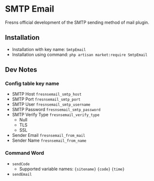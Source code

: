 # SMTP Email

Fresns official development of the SMTP sending method of mail plugin.

## Installation

- Installation with key name: `SmtpEmail`
- Installation using command: `php artisan market:require SmtpEmail`

## Dev Notes

### Config table key name

- SMTP Host `fresnsemail_smtp_host`
- SMTP Port `fresnsemail_smtp_port`
- SMTP User `fresnsemail_smtp_username`
- SMTP Password `fresnsemail_smtp_password`
- SMTP Verify Type `fresnsemail_verify_type`
    - Null
    - TLS
    - SSL
- Sender Email `fresnsemail_from_mail`
- Sender Name `fresnsemail_from_name`

### Command Word

- `sendCode`
    - Supported variable names: `{sitename}` `{code}` `{time}`
- `sendEmail`